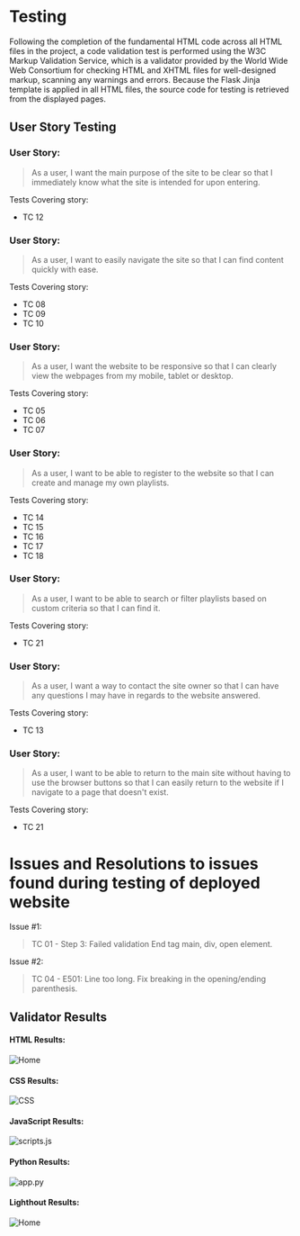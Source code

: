 # Testing

Following the completion of the fundamental HTML code across all HTML files in the project, a code
validation test is performed using the W3C Markup Validation Service, which is a validator provided
by the World Wide Web Consortium for checking HTML and XHTML files for well-designed markup,
scanning any warnings and errors. Because the Flask Jinja template is applied in all HTML files, the
source code for testing is retrieved from the displayed pages.

## User Story Testing

### User Story:
> As a user, I want the main purpose of the site to be clear so that I immediately know what the site is intended for upon entering.

Tests Covering story:
* TC 12

### User Story:
> As a user, I want to easily navigate the site so that I can find content quickly with ease.

Tests Covering story:
* TC 08
* TC 09
* TC 10

### User Story:
> As a user, I want the website to be responsive so that I can clearly view the webpages from my mobile, tablet or desktop.

Tests Covering story:
* TC 05
* TC 06
* TC 07

### User Story:
> As a user, I want to be able to register to the website so that I can create and manage my own playlists.

Tests Covering story:
* TC 14
* TC 15
* TC 16
* TC 17
* TC 18

### User Story:
> As a user, I want to be able to search or filter playlists based on custom criteria so that I can find it.

Tests Covering story:
* TC 21

### User Story:
> As a user, I want a way to contact the site owner so that I can have any questions I may have in regards to the website answered.

Tests Covering story:
* TC 13

### User Story:
> As a user, I want to be able to return to the main site without having to use the browser buttons so that I can easily return to the website if I navigate to a page that doesn't exist.

Tests Covering story:
* TC 21

# Issues and Resolutions to issues found during testing of deployed website

Issue #1: 
> TC 01 - Step 3: Failed validation End tag main, div, open element.

Issue #2: 
> TC 04 - E501: Line too long. Fix breaking in the opening/ending parenthesis.



## Validator Results

#### HTML Results:
![Home](Testing/HTML_TEST.png)<br>


#### CSS Results:
![CSS](Testing/CSS_W3C.png)<br>

#### JavaScript Results:
![scripts.js](Testing/JSHINT.png)<br>

#### Python Results:
![app.py](Testing/PEP8.png)<br>

#### Lighthout Results:
![Home](Testing/LighthouseTest.png)<br>
